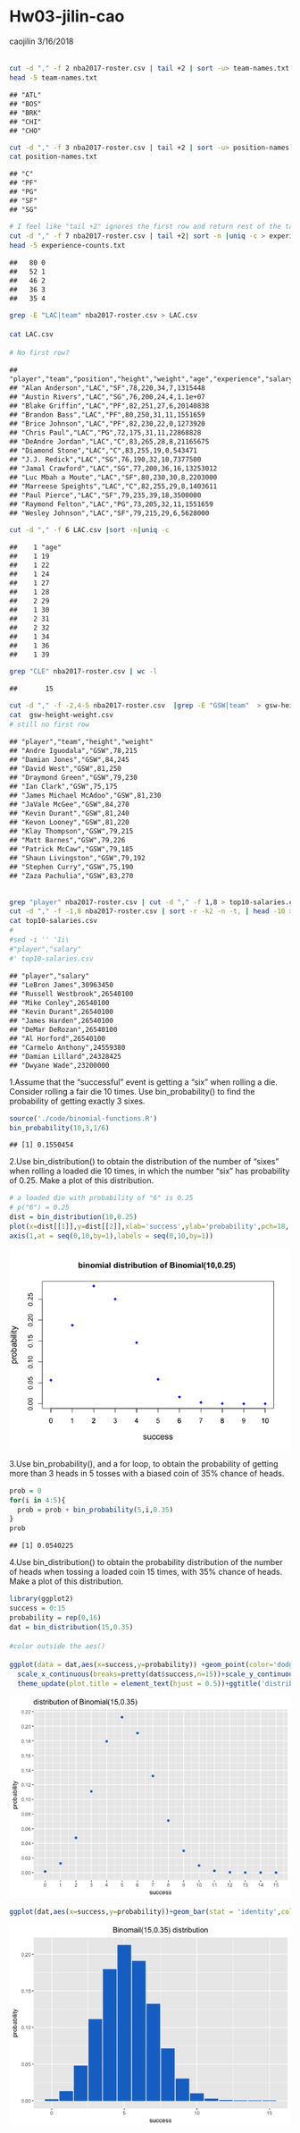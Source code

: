 Hw03-jilin-cao
================
caojilin
3/16/2018

``` bash

cut -d "," -f 2 nba2017-roster.csv | tail +2 | sort -u> team-names.txt
head -5 team-names.txt
```

    ## "ATL"
    ## "BOS"
    ## "BRK"
    ## "CHI"
    ## "CHO"

``` bash
cut -d "," -f 3 nba2017-roster.csv | tail +2 | sort -u> position-names.txt
cat position-names.txt
```

    ## "C"
    ## "PF"
    ## "PG"
    ## "SF"
    ## "SG"

``` bash
# I feel like "tail +2" ignores the first row and return rest of the table.
cut -d "," -f 7 nba2017-roster.csv | tail +2| sort -n |uniq -c > experience-counts.txt
head -5 experience-counts.txt
```

    ##   80 0
    ##   52 1
    ##   46 2
    ##   36 3
    ##   35 4

``` bash
grep -E "LAC|team" nba2017-roster.csv > LAC.csv

cat LAC.csv

# No first row?
```

    ## "player","team","position","height","weight","age","experience","salary"
    ## "Alan Anderson","LAC","SF",78,220,34,7,1315448
    ## "Austin Rivers","LAC","SG",76,200,24,4,1.1e+07
    ## "Blake Griffin","LAC","PF",82,251,27,6,20140838
    ## "Brandon Bass","LAC","PF",80,250,31,11,1551659
    ## "Brice Johnson","LAC","PF",82,230,22,0,1273920
    ## "Chris Paul","LAC","PG",72,175,31,11,22868828
    ## "DeAndre Jordan","LAC","C",83,265,28,8,21165675
    ## "Diamond Stone","LAC","C",83,255,19,0,543471
    ## "J.J. Redick","LAC","SG",76,190,32,10,7377500
    ## "Jamal Crawford","LAC","SG",77,200,36,16,13253012
    ## "Luc Mbah a Moute","LAC","SF",80,230,30,8,2203000
    ## "Marreese Speights","LAC","C",82,255,29,8,1403611
    ## "Paul Pierce","LAC","SF",79,235,39,18,3500000
    ## "Raymond Felton","LAC","PG",73,205,32,11,1551659
    ## "Wesley Johnson","LAC","SF",79,215,29,6,5628000

``` bash
cut -d "," -f 6 LAC.csv |sort -n|uniq -c
```

    ##    1 "age"
    ##    1 19
    ##    1 22
    ##    1 24
    ##    1 27
    ##    1 28
    ##    2 29
    ##    1 30
    ##    2 31
    ##    2 32
    ##    1 34
    ##    1 36
    ##    1 39

``` bash
grep "CLE" nba2017-roster.csv | wc -l
```

    ##       15

``` bash
cut -d "," -f -2,4-5 nba2017-roster.csv  |grep -E "GSW|team"  > gsw-height-weight.csv
cat  gsw-height-weight.csv
# still no first row
```

    ## "player","team","height","weight"
    ## "Andre Iguodala","GSW",78,215
    ## "Damian Jones","GSW",84,245
    ## "David West","GSW",81,250
    ## "Draymond Green","GSW",79,230
    ## "Ian Clark","GSW",75,175
    ## "James Michael McAdoo","GSW",81,230
    ## "JaVale McGee","GSW",84,270
    ## "Kevin Durant","GSW",81,240
    ## "Kevon Looney","GSW",81,220
    ## "Klay Thompson","GSW",79,215
    ## "Matt Barnes","GSW",79,226
    ## "Patrick McCaw","GSW",79,185
    ## "Shaun Livingston","GSW",79,192
    ## "Stephen Curry","GSW",75,190
    ## "Zaza Pachulia","GSW",83,270

``` bash

grep "player" nba2017-roster.csv | cut -d "," -f 1,8 > top10-salaries.csv
cut -d "," -f -1,8 nba2017-roster.csv | sort -r -k2 -n -t, | head -10 >> top10-salaries.csv
cat top10-salaries.csv
#
#sed -i '' '1i\
#"player","salary"
#' top10-salaries.csv
```

    ## "player","salary"
    ## "LeBron James",30963450
    ## "Russell Westbrook",26540100
    ## "Mike Conley",26540100
    ## "Kevin Durant",26540100
    ## "James Harden",26540100
    ## "DeMar DeRozan",26540100
    ## "Al Horford",26540100
    ## "Carmelo Anthony",24559380
    ## "Damian Lillard",24328425
    ## "Dwyane Wade",23200000

1.Assume that the “successful” event is getting a “six” when rolling a die. Consider rolling a fair die 10 times. Use bin\_probability() to find the probability of getting exactly 3 sixes.

``` r
source('./code/binomial-functions.R')
bin_probability(10,3,1/6)
```

    ## [1] 0.1550454

2.Use bin\_distribution() to obtain the distribution of the number of “sixes” when rolling a loaded die 10 times, in which the number “six” has probability of 0.25. Make a plot of this distribution.

``` r
# a loaded die with probability of "6" is 0.25
# p("6") = 0.25
dist = bin_distribution(10,0.25)
plot(x=dist[[1]],y=dist[[2]],xlab='success',ylab='probability',pch=18, col="blue",main = "binomial distribution of Binomial(10,0.25) ",cex.lab=1.25)
axis(1,at = seq(0,10,by=1),labels = seq(0,10,by=1))
```

![](./images/unnamed-chunk-10-1.png)

3.Use bin\_probability(), and a for loop, to obtain the probability of getting more than 3 heads in 5 tosses with a biased coin of 35% chance of heads.

``` r
prob = 0
for(i in 4:5){
  prob = prob + bin_probability(5,i,0.35)
}
prob
```

    ## [1] 0.0540225

4.Use bin\_distribution() to obtain the probability distribution of the number of heads when tossing a loaded coin 15 times, with 35% chance of heads. Make a plot of this distribution.

``` r
library(ggplot2)
success = 0:15
probability = rep(0,16)
dat = bin_distribution(15,0.35)

#color outside the aes()

ggplot(data = dat,aes(x=success,y=probability)) +geom_point(color='dodgerblue3')+
  scale_x_continuous(breaks=pretty(dat$success,n=15))+scale_y_continuous(breaks=pretty(dat$probability,n=10))+
  theme_update(plot.title = element_text(hjust = 0.5))+ggtitle('distribution of Binomial(15,0.35)')
```

![](./images/unnamed-chunk-12-1.png)

``` r
ggplot(dat,aes(x=success,y=probability))+geom_bar(stat = 'identity',col='dodgerblue3',fill='dodgerblue3')+labs(title="Binomail(15,0.35) distribution")
```

![](./images/unnamed-chunk-12-2.png)
